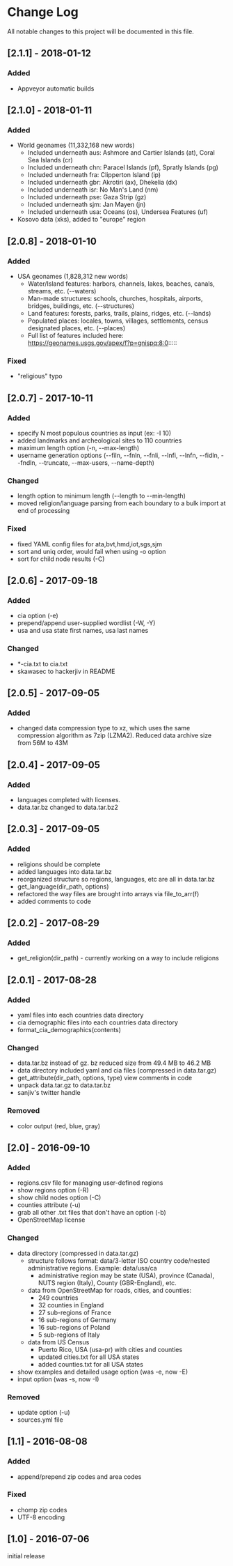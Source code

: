 # Change Log
All notable changes to this project will be documented in this file.

## [2.1.1] - 2018-01-12
### Added
 - Appveyor automatic builds


## [2.1.0] - 2018-01-11
### Added
 - World geonames (11,332,168 new words)
   - Included underneath aus: Ashmore and Cartier Islands (at), Coral Sea Islands (cr)
   - Included underneath chn: Paracel Islands (pf), Spratly Islands (pg)
   - Included underneath fra: Clipperton Island (ip)
   - Included underneath gbr: Akrotiri (ax), Dhekelia (dx)
   - Included underneath isr: No Man's Land (nm)
   - Included underneath pse: Gaza Strip (gz)
   - Included underneath sjm: Jan Mayen (jn)
   - Included underneath usa: Oceans (os), Undersea Features (uf)
 - Kosovo data (xks), added to "europe" region


## [2.0.8] - 2018-01-10
### Added
 - USA geonames (1,828,312 new words)
   - Water/Island features: harbors, channels, lakes, beaches, canals, streams, etc. (--waters)
   - Man-made structures: schools, churches, hospitals, airports, bridges, buildings, etc. (--structures)
   - Land features: forests, parks, trails, plains, ridges, etc. (--lands)
   - Populated places: locales, towns, villages, settlements, census designated places, etc. (--places)
   - Full list of features included here: https://geonames.usgs.gov/apex/f?p=gnispq:8:0:::::

### Fixed
 - "religious" typo


## [2.0.7] - 2017-10-11
### Added
 - specify N most populous countries as input (ex: -I 10)
 - added landmarks and archeological sites to 110 countries
 - maximum length option (-n, --max-length)
 - username generation options (--filn, --fnln, --fnli, --lnfi, --lnfn, --fidln, --fndln, --truncate, --max-users, --name-depth)

### Changed
 - length option to minimum length (--length to --min-length)
 - moved religion/language parsing from each boundary to a bulk import at end of processing

### Fixed
 - fixed YAML config files for ata,bvt,hmd,iot,sgs,sjm
 - sort and uniq order, would fail when using -o option
 - sort for child node results (-C)


## [2.0.6] - 2017-09-18
### Added
 - cia option (-e)
 - prepend/append user-supplied wordlist (-W, -Y)
 - usa and usa state first names, usa last names

### Changed
 - *-cia.txt to cia.txt
 - skawasec to hackerjiv in README


## [2.0.5] - 2017-09-05
### Added
 - changed data compression type to xz, which uses the same compression algorithm as 7zip (LZMA2). Reduced data archive size from 56M to 43M


## [2.0.4] - 2017-09-05
### Added
 - languages completed with licenses.
 - data.tar.bz changed to data.tar.bz2


## [2.0.3] - 2017-09-05
### Added
 - religions should be complete
 - added languages into data.tar.bz
 - reorganized structure so regions, languages, etc are all in data.tar.bz
 - get_language(dir_path, options)
 - refactored the way files are brought into arrays via file_to_arr(f)
 - added comments to code


## [2.0.2] - 2017-08-29
### Added
 - get_religion(dir_path) - currently working on a way to include religions


## [2.0.1] - 2017-08-28
### Added
 - yaml files into each countries data directory
 - cia demographic files into each countries data directory
 - format_cia_demographics(contents)

### Changed
 - data.tar.bz instead of gz. bz reduced size from 49.4 MB to 46.2 MB
 - data directory included yaml and cia files (compressed in data.tar.gz)
 - get_attribute(dir_path, options, type) view comments in code
 - unpack data.tar.gz to data.tar.bz
 - sanjiv's twitter handle

### Removed
 - color output (red, blue, gray)


## [2.0] - 2016-09-10
### Added
 - regions.csv file for managing user-defined regions
 - show regions option (-R)
 - show child nodes option (-C)
 - counties attribute (-u)
 - grab all other .txt files that don't have an option (-b)
 - OpenStreetMap license

### Changed
 - data directory (compressed in data.tar.gz)
   - structure follows format: data/3-letter ISO country code/nested administrative regions. Example: data/usa/ca
     - administrative region may be state (USA), province (Canada), NUTS region (Italy), County (GBR-England), etc.
   - data from OpenStreetMap for roads, cities, and counties:
     - 249 countries
     - 32 counties in England
     - 27 sub-regions of France
     - 16 sub-regions of Germany
     - 16 sub-regions of Poland
     - 5 sub-regions of Italy
   - data from US Census
     - Puerto Rico, USA (usa-pr) with cities and counties
     - updated cities.txt for all USA states
     - added counties.txt for all USA states
 - show examples and detailed usage option (was -e, now -E)
 - input option (was -s, now -I)

### Removed
 - update option (-u)
 - sources.yml file


## [1.1] - 2016-08-08
### Added
 - append/prepend zip codes and area codes

### Fixed
 - chomp zip codes
 - UTF-8 encoding


## [1.0] - 2016-07-06
initial release
